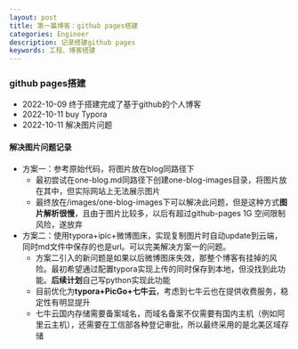 ```yaml
---
layout: post
title: 第一篇博客：github pages搭建
categories: Engineer
description: 记录搭建github pages
keywords: 工程、博客搭建
---
```


### github pages搭建

- 2022-10-09 终于搭建完成了基于github的个人博客
- 2022-10-11 buy Typora
- 2022-10-11 解决图片问题



#### 解决图片问题记录

- 方案一：参考原始代码，将图片放在blog同路径下
  - 最初尝试在one-blog.md同路径下创建one-blog-images目录，将图片放在其中，但实际网站上无法展示图片
  - 最终放在/images/one-blog-images下可以解决此问题，但是这种方式**图片解析很慢**，且由于图片比较多，以后有超过github-pages 1G 空间限制风险，遂放弃
- 方案二：使用typora+ipic+微博图床，实现复制图片时自动update到云端，同时md文件中保存的也是url。可以完美解决方案一的问题。
  - 方案二引入的新问题是如果以后微博图床失效，那整个博客有挂掉的风险。最初希望通过配置typora实现上传的同时保存到本地，但没找到此功能。**后续计划**自己写python实现此功能
  - 目前优化为**typora+PicGo+七牛云**，考虑到七牛云也在提供收费服务，稳定性有明显提升
  - 七牛云国内存储需要备案域名，而域名备案不仅需要有国内主机（例如阿里云主机），还需要在工信部各种登记审批，所以最终采用的是北美区域存储

